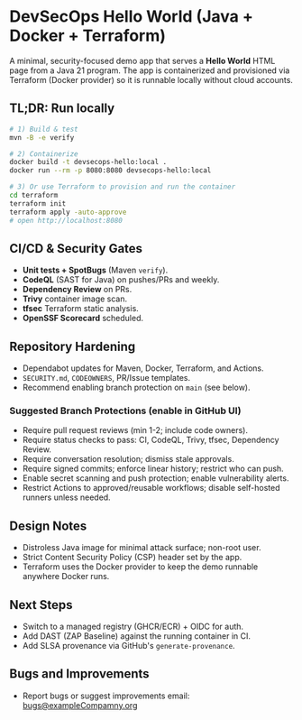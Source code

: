 # DevSecOps Hello World (Java + Docker + Terraform)

A minimal, security-focused demo app that serves a **Hello World** HTML page from a Java 21 program.
The app is containerized and provisioned via Terraform (Docker provider) so it is runnable locally without cloud accounts.

## TL;DR: Run locally

```bash
# 1) Build & test
mvn -B -e verify

# 2) Containerize
docker build -t devsecops-hello:local .
docker run --rm -p 8080:8080 devsecops-hello:local

# 3) Or use Terraform to provision and run the container
cd terraform
terraform init
terraform apply -auto-approve
# open http://localhost:8080
```

## CI/CD & Security Gates

- **Unit tests + SpotBugs** (Maven `verify`).
- **CodeQL** (SAST for Java) on pushes/PRs and weekly.
- **Dependency Review** on PRs.
- **Trivy** container image scan.
- **tfsec** Terraform static analysis.
- **OpenSSF Scorecard** scheduled.

## Repository Hardening

- Dependabot updates for Maven, Docker, Terraform, and Actions.
- `SECURITY.md`, `CODEOWNERS`, PR/Issue templates.
- Recommend enabling branch protection on `main` (see below).

### Suggested Branch Protections (enable in GitHub UI)
- Require pull request reviews (min 1-2; include code owners).
- Require status checks to pass: CI, CodeQL, Trivy, tfsec, Dependency Review.
- Require conversation resolution; dismiss stale approvals.
- Require signed commits; enforce linear history; restrict who can push.
- Enable secret scanning and push protection; enable vulnerability alerts.
- Restrict Actions to approved/reusable workflows; disable self-hosted runners unless needed.

## Design Notes

- Distroless Java image for minimal attack surface; non-root user.
- Strict Content Security Policy (CSP) header set by the app.
- Terraform uses the Docker provider to keep the demo runnable anywhere Docker runs.

## Next Steps
- Switch to a managed registry (GHCR/ECR) + OIDC for auth.
- Add DAST (ZAP Baseline) against the running container in CI.
- Add SLSA provenance via GitHub's `generate-provenance`.

## Bugs and Improvements

- Report bugs or suggest improvements email: bugs@exampleCompamny.org


